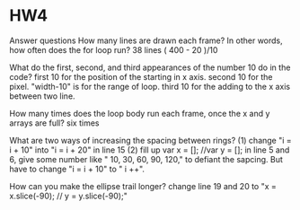 # HW4
Answer questions 
How many lines are drawn each frame? In other words, how often does the for loop run?
38 lines ( 400 - 20 )/10


What do the first, second, and third appearances of the number 10 do in the code?
first 10 for the position of the starting in x axis.
second 10 for the pixel. "width-10" is for the range of loop.
third 10 for the adding to the x axis between two line. 



How many times does the loop body run each frame, once the x and y arrays are full?
 six times

What are two ways of increasing the spacing between rings?
(1) change "i = i + 10" into "i = i + 20" in line 15
(2) fill up var x = []; //var y = []; in line 5 and 6, give some number like " 10, 30, 60, 90, 120," to defiant the sapcing.  But have to change "i = i + 10" to " i ++".

How can you make the ellipse trail longer?
change line 19 and 20 to "x = x.slice(-90); // y = y.slice(-90);"
